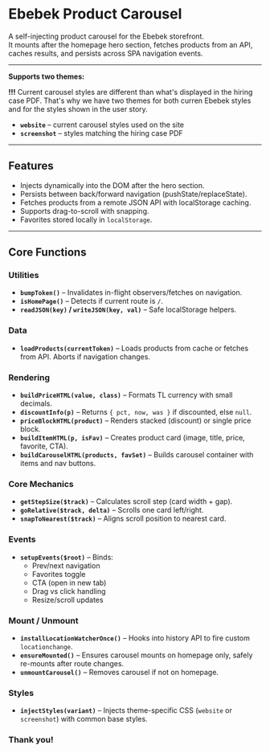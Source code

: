 # Ebebek Product Carousel

A self-injecting product carousel for the Ebebek storefront.  
It mounts after the homepage hero section, fetches products from an API, caches results, and persists across SPA navigation events.

---

**Supports two themes:**
</br>

**!!!** Current carousel styles are different than what's displayed in the hiring case PDF. That's why we have two themes for both curren Ebebek styles and for the styles shown in the user story.

- **`website`** – current carousel styles used on the site
- **`screenshot`** – styles matching the hiring case PDF

---

## Features

- Injects dynamically into the DOM after the hero section.
- Persists between back/forward navigation (pushState/replaceState).
- Fetches products from a remote JSON API with localStorage caching.
- Supports drag-to-scroll with snapping.
- Favorites stored locally in `localStorage`.

---

## Core Functions

### Utilities

- **`bumpToken()`** – Invalidates in-flight observers/fetches on navigation.
- **`isHomePage()`** – Detects if current route is `/`.
- **`readJSON(key)` / `writeJSON(key, val)`** – Safe localStorage helpers.

### Data

- **`loadProducts(currentToken)`** – Loads products from cache or fetches from API. Aborts if navigation changes.

### Rendering

- **`buildPriceHTML(value, class)`** – Formats TL currency with small decimals.
- **`discountInfo(p)`** – Returns `{ pct, now, was }` if discounted, else `null`.
- **`priceBlockHTML(product)`** – Renders stacked (discount) or single price block.
- **`buildItemHTML(p, isFav)`** – Creates product card (image, title, price, favorite, CTA).
- **`buildCarouselHTML(products, favSet)`** – Builds carousel container with items and nav buttons.

### Core Mechanics

- **`getStepSize($track)`** – Calculates scroll step (card width + gap).
- **`goRelative($track, delta)`** – Scrolls one card left/right.
- **`snapToNearest($track)`** – Aligns scroll position to nearest card.

### Events

- **`setupEvents($root)`** – Binds:
  - Prev/next navigation
  - Favorites toggle
  - CTA (open in new tab)
  - Drag vs click handling
  - Resize/scroll updates

### Mount / Unmount

- **`installLocationWatcherOnce()`** – Hooks into history API to fire custom `locationchange`.
- **`ensureMounted()`** – Ensures carousel mounts on homepage only, safely re-mounts after route changes.
- **`unmountCarousel()`** – Removes carousel if not on homepage.

### Styles

- **`injectStyles(variant)`** – Injects theme-specific CSS (`website` or `screenshot`) with common base styles.

### Thank you!

